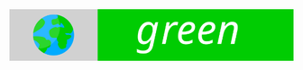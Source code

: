 <a>
    <img src="https://raw.githubusercontent.com/creimers/green/master/badge.svg" alt="green">
</a>
